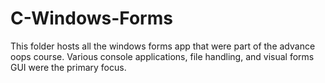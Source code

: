 # C-Windows-Forms

This folder hosts all the windows forms app that were part of the advance oops course. Various console applications, file handling, and visual forms GUI were the primary focus.
